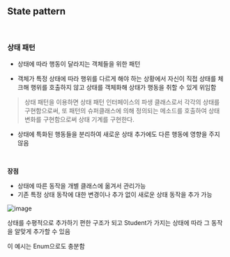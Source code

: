 ## State pattern

<br>

### 상태 패턴

- 상태에 따라 행동이 달라지는 객체들을 위한 패턴

- 객체가 특정 상태에 따라 행위를 다르게 해야 하는 상황에서 자신이 직접 상태를 체크해 행위를 호출하지 않고 상태를 객체화해 상태가 행동을 취할 수 있게 위임함

> 상태 패턴을 이용하면 상태 패턴 인터페이스의 파생 클래스로서 각각의 상태를 구현함으로써, 또 패턴의 슈퍼클래스에 의해 정의되는 메소드를 호출하여 상태 변화를 구현함으로써 상태 기계를 구현한다.

- 상태에 특화된 행동들을 분리하여 새로운 상태 추가에도 다른 행동에 영향을 주지 않음

<br>

**장점**

- 상태에 따른 동작을 개별 클래스에 옮겨서 관리가능
- 기존 특정 상태 동작에 대한 변경이나 추가 없이 새로운 상태 동작을 추가 가능

![image](https://user-images.githubusercontent.com/76927397/188585737-4b519051-d515-4d2d-a121-85bd36c1062b.png)

상태를 수평적으로 추가하기 편한 구조가 되고 Student가 가지는 상태에 따라 그 동작을 알맞게 추가할 수 있음

이 예시는 Enum으로도 충분함
